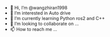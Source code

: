 - 👋 Hi, I’m @wangzhiran1998
- 👀 I’m interested in Auto drive
- 🌱 I’m currently learning Python ros2 and C++
- 💞️ I’m looking to collaborate on ...
- 📫 How to reach me ...

<!---
wangzhiran1998/wangzhiran1998 is a ✨ special ✨ repository because its `README.md` (this file) appears on your GitHub profile.
You can click the Preview link to take a look at your changes.
--->

